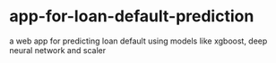 # app-for-loan-default-prediction
a web app for predicting loan default using models like xgboost, deep neural network and scaler
